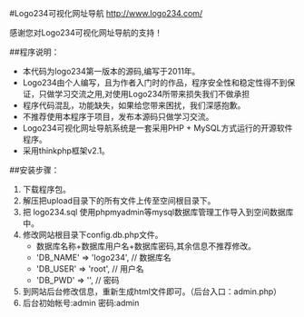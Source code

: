 

#Logo234可视化网址导航 
  http://www.logo234.com/  

  感谢您对Logo234可视化网址导航的支持！
  
  

##程序说明：

- 本代码为logo234第一版本的源码,编写于2011年。
- Logo234由个人编写，且为作者入门时的作品，程序安全性和稳定性得不到保证，只做学习交流之用,对使用Logo234所带来损失我们不做承担
- 程序代码混乱，功能缺失，如果给您带来困扰，我们深感抱歉。
- 不推荐使用本程序于项目，发布本源码只做学习交流。
- Logo234可视化网址导航系统是一套采用PHP + MySQL方式运行的开源软件程序。
- 采用thinkphp框架v2.1。

##安装步骤：
  1. 下载程序包。
  2. 解压把upload目录下的所有文件上传至空间根目录下。
  3. 把 logo234.sql 使用phpmyadmin等mysql数据库管理工作导入到空间数据库中。
  4. 修改网站根目录下config.db.php文件。
     - 数据库名称+数据库用户名+数据库密码,其余信息不推荐修改。
	 - 'DB_NAME' => 'logo234', // 数据库名
	 - 'DB_USER' => 'root',    // 用户名
	 - 'DB_PWD' => '',         // 密码 
  5. 到网站后台修改信息，重新生成html文件即可。（后台入口：admin.php）
  6. 后台初始帐号:admin 密码:admin 
  
